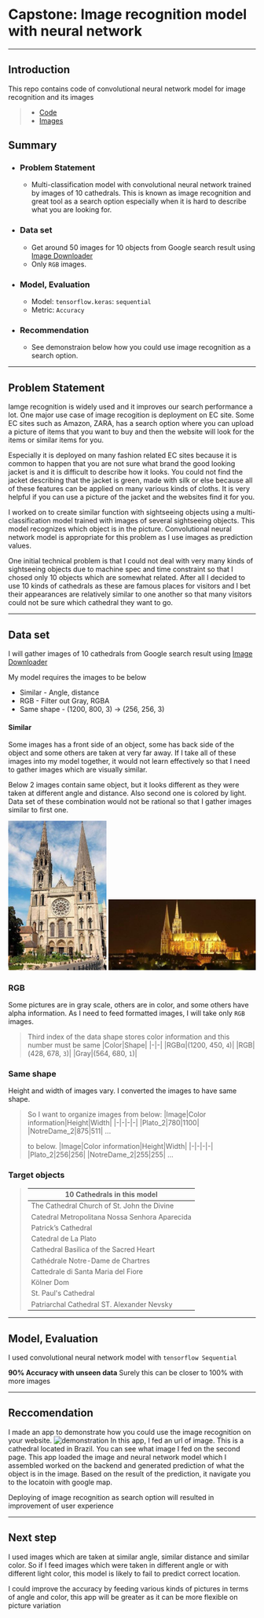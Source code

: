 # Capstone: Image recognition model with neural network
---

## Introduction

This repo contains code of convolutional neural network model for image recognition and its images

> * [Code](https://github.com/noah992/Capstone/blob/master/code/code.ipynb)
> * [Images](https://github.com/noah992/Capstone/tree/master/image)

## Summary

* ### Problem Statement
  * Multi-classification model with convolutional neural network trained by images of 10 cathedrals.
  This is known as image recognition and great tool as a search option especially when it is hard to describe what you are looking for. 
* ### Data set
  * Get around 50 images for 10 objects from Google search result using [Image Downloader](https://chrome.google.com/webstore/detail/image-downloader/cnpniohnfphhjihaiiggeabnkjhpaldj) 
  * Only `RGB` images.
* ### Model, Evaluation
  * Model: `tensorflow.keras`: `sequential`
  * Metric: `Accuracy`
* ### Recommendation
  * See demonstraion below how you could use image recognition as a search option.
---
## Problem Statement

Iamge recognition is widely used and it improves our search performance a lot. One major use case of image recogition is deployment on EC site. Some EC sites such as Amazon, ZARA, has a search option where you can upload a picture of items that you want to buy and then the website will look for the items or similar items for you.

Especially it is deployed on many fashion related EC sites because it is common to happen that you are not sure what brand the good looking jacket is and it is difficult to describe how it looks. You could not find the jacket describing that the jacket is green, made with silk or else because all of these features can be applied on many various kinds of cloths. It is very helpful if you can use a picture of the jacket and the websites find it for you.

I worked on to create similar function with sightseeing objects using a multi-classification model trained with images of several sightseeing objects. This model recognizes which object is in the picture. Convolutional neural network model is appropriate for this problem as I use images as prediction values.

One initial technical problem is that I could not deal with very many kinds of sightseeing objects due to machine spec and time constraint so that I chosed only 10 objects which are somewhat related. After all I decided to use 10 kinds of cathedrals as these are famous places for visitors and I bet their appearances are relatively similar to one another so that many visitors could not be sure which cathedral they want to go.


___
## Data set

I will gather images of 10 cathedrals from Google search result using [Image Downloader](https://chrome.google.com/webstore/detail/image-downloader/cnpniohnfphhjihaiiggeabnkjhpaldj)

My model requires the images to be below
* Similar - Angle, distance
* RGB - Filter out Gray, RGBA
* Same shape - (1200, 800, 3) → (256, 256, 3)

#### Similar

Some images has a front side of an object, some has back side of the object and some others are taken at very far away. If I take all of these images into my model together, it would not learn effectively so that I need to gather images which are visually similar.

Below 2 images contain same object, but it looks different as they were taken at different angle and distance. Also second one is colored by light.
Data set of these combination would not be rational so that I gather images similar to first one.

<img src="https://github.com/noah992/Capstone/blob/master/assets/data-collecting-01.JPG?raw=true" width="200pt"> <img src="https://github.com/noah992/Capstone/blob/master/assets/data-collecting-02.JPG?raw=true" width="300pt">


### RGB

Some pictures are in gray scale, others are in color, and some others have alpha information. As I need to feed formatted images, I will take only `RGB` images.

>Third index of the data shape stores color information and this number must be same
>|Color|Shape|
>|-|-|
>|RGBα|(1200, 450,  `4`)|
>|RGB|(428, 678, `3`)|
>|Gray|(564, 680, `1`)|

### Same shape

Height and width of images vary. I converted the images to have same shape.

>So I want to organize images from below:
>|Image|Color information|Height|Width|
>|-|-|-|-|
>|Plato_2|780|1100|
>|NotreDame_2|875|511|
>...
>
>to below.
>|Image|Color information|Height|Width|
>|-|-|-|-|
>|Plato_2|256|256|
>|NotreDame_2|255|255|
>...

### Target objects

>|10 Cathedrals in this model|
>|-|
>|The Cathedral Church of St. John the Divine|
>|Catedral Metropolitana Nossa Senhora Aparecida|
>|Patrick’s Cathedral|
>|Catedral de La Plato|
>|Cathedral Basilica of the Sacred Heart|
>|Cathédrale Notre-Dame de Chartres|
>|Cattedrale di Santa Maria del Fiore|
>|Kölner Dom|
>|St. Paul's Cathedral|
>|Patriarchal Cathedral ST. Alexander Nevsky|

___
## Model, Evaluation

I used convolutional neural network model with `tensorflow Sequential`

**90% Accuracy with unseen data**
Surely this can be closer to 100% with more images
___
## Reccomendation

I made an app to demonstrate how you could use the image recognition on your website.
![demonstration](https://github.com/noah992/Capstone/blob/master/assets/demonstration.gif?raw=true)
In this app, I fed an url of image. This is a cathedral located in Brazil.
You can see what image I fed on the second page.
This app loaded the image and neural network model which I assembled worked on the backend and generated prediction of what the object is in the image.
Based on the result of the prediction, it navigate you to the locatoin with google map.

Deploying of image recognition as search option will resulted in improvement of user experience

---

## Next step

I used images which are taken at similar angle, similar distance and similar color. So if I feed images which were taken in different angle or with different light color, this model is likely to fail to predict correct location.

I could improve the accuracy by feeding various kinds of pictures in terms of angle and color, this app will be greater as it can be more flexible on picture variation
